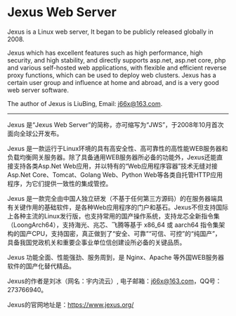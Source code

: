 # Jexus Web Server
Jexus is a Linux web server, It began to be publicly released globally in 2008.

Jexus which has excellent features such as high performance, high security, and high stability, and directly supports asp.net, asp.net core, php and various self-hosted web applications, with flexible and efficient reverse proxy functions, which can be used to deploy web clusters. Jexus has a certain user group and influence at home and abroad, and is a very good web server software.

The author of Jexus is LiuBing, Email: j66x@163.com.

-----------------------------------------------------

Jexus 是“Jexus Web Server”的简称，亦可缩写为“JWS”，于2008年10月首次面向全球公开发布。

Jexus 是一款运行于Linux环境的具有高安全性、高可靠性的高性能WEB服务器和负载均衡网关服务器。除了具备通用WEB服务器所必备的功能外，Jexus还能直接支持各类Asp.Net Web应用，并以特有的“Web应用程序容器”技术无缝对接Asp.Net Core、Tomcat、Golang Web、Python Web等各类自托管HTTP应用程序，为它们提供一致性的集成管控。

Jexus 是一款完全由中国人独立研发（不基于任何第三方源码）的在服务器端具有关键作用的基础软件，是各种Web应用程序的门户和基石。Jexus不但支持国际上各种主流的Linux发行版，也支持常用的国产操作系统，支持龙芯全新指令集（LoongArch64），支持海光、兆芯、飞腾等基于 x86_64 或 aarch64 指令集架构的国产CPU，支持国密，真正做到了“安全、可靠”“可信、可控”的“纯国产”， 具备我国党政机关和重要企事业单位信创建设所必备的关键品质。

Jexus 功能全面、性能强劲、服务周到，是 Nginx、Apache 等外国WEB服务器软件的国产化替代精品。

Jexus的作者是刘冰（网名：宇内流云）, 电子邮箱：j66x@163.com，QQ号：273766940。

Jexus的官网地址是：https://www.jexus.org/
